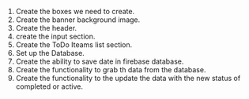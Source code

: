 1. Create the boxes we need to create.
2. Create the banner background image.
3. Create the header.
4. create the input section.
5. Create the ToDo Iteams list section.
6. Set up the Database.
7. Create the ability to save date in firebase database.
8. Create the functionality to grab th data from the database.
9. Create the functionality to the update the data with the new status of completed or active.